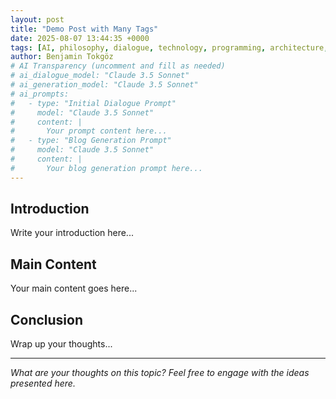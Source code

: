 ```yaml
---
layout: post
title: "Demo Post with Many Tags"
date: 2025-08-07 13:44:35 +0000
tags: [AI, philosophy, dialogue, technology, programming, architecture, cloud, distributed-systems, microservices, DevOps]
author: Benjamin Tokgöz
# AI Transparency (uncomment and fill as needed)
# ai_dialogue_model: "Claude 3.5 Sonnet"
# ai_generation_model: "Claude 3.5 Sonnet" 
# ai_prompts:
#   - type: "Initial Dialogue Prompt"
#     model: "Claude 3.5 Sonnet"
#     content: |
#       Your prompt content here...
#   - type: "Blog Generation Prompt"
#     model: "Claude 3.5 Sonnet"
#     content: |
#       Your blog generation prompt here...
---
```


## Introduction

Write your introduction here...

## Main Content

Your main content goes here...

## Conclusion

Wrap up your thoughts...

---

*What are your thoughts on this topic? Feel free to engage with the ideas presented here.*

